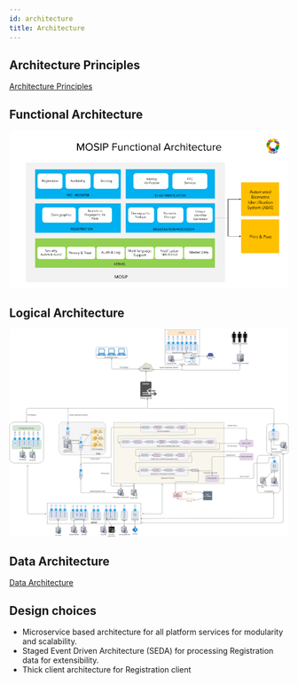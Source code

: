 ```yaml
---
id: architecture
title: Architecture
---
```

## Architecture Principles
[Architecture Principles](Architecture-Principles.md)

## Functional Architecture
![](/img/arch_diagrams/MOSIP_functional_architecture.png)

## Logical Architecture
![](/img/arch_diagrams/MOSIP_logical_architecture_v0.1.png)

## Data Architecture
[Data Architecture](Data-Architecture.md)

## Design choices
* Microservice based architecture for all platform services for modularity and scalability.
* Staged Event Driven Architecture (SEDA) for processing Registration data for extensibility.
* Thick client architecture for Registration client
